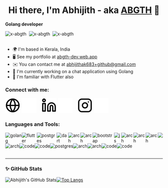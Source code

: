 <h1 align="center">Hi there, I'm Abhijith - aka <a href="https://abgth-dev.web.app/">ABGTH</a> 👋</h1>

<b>Golang developer</b>
<div style="display: flex;">
  <img src="https://badgen.net/badge/hello/world/red?icon=twitter" alt="x-abgth" />&nbsp;&nbsp;
  <img src="https://img.shields.io/badge/Ask%20me-anything-1abc9c.svg" alt="x-abgth" />&nbsp;&nbsp;
  <img src="https://komarev.com/ghpvc/?username=x-abgth&label=Profile%20views&color=0e75b6&style=flat" alt="x-abgth" />
</div><br>

* 🌍  I'm based in Kerala, India
* 🖥️  See my portfolio at [abgth-dev.web.app](http://abgth-dev.web.app)
* ✉️  You can contact me at [abhijithak683+github@gmail.com](mailto:abhijithak683+github@gmail.com)
* 🚀  I'm currently working on a chat application using Golang 
* 🧠  I'm familiar with Flutter also

### Connect with me:

[![website](./img/globe-light.svg)](https://abgth-dev.web.app/#gh-light-mode-only "Portfolio Website")
[![website](./img/globe-dark.svg)](https://abgth-dev.web.app/#gh-dark-mode-only "Portfolio Website")
&nbsp;&nbsp;
[![website](./img/linkedin-light.svg)](https://www.linkedin.com/in/abhijith-a-356850192/#gh-light-mode-only "Linkedin")
[![website](./img/linkedin-dark.svg)](https://www.linkedin.com/in/abhijith-a-356850192/#gh-dark-mode-only "Linkedin")
&nbsp;&nbsp;
[![website](./img/instagram-light.svg)](https://instagram.com/__abgth?utm_medium=copy_link#gh-light-mode-only "Instagram")
[![website](./img/instagram-dark.svg)](https://instagram.com/__abgth?utm_medium=copy_link#gh-dark-mode-only "Instagram")

### Languages and Tools:

<div style="display: flex;">
  <img src="https://img.shields.io/badge/Go-00ADD8?style=for-the-badge&logo=go&logoColor=white" alt="golang" />
  <img src="https://img.shields.io/badge/Flutter-02569B?style=for-the-badge&logo=flutter&logoColor=white" alt="flutter" />
  <img src="https://img.shields.io/badge/PostgreSQL-316192?style=for-the-badge&logo=postgresql&logoColor=white" alt="postgres" />
  <img src="https://img.shields.io/badge/Dart-0175C2?style=for-the-badge&logo=dart&logoColor=white" alt="dart" />
  <img src="https://img.shields.io/badge/Java-ED8B00?style=for-the-badge&logo=java&logoColor=white" alt="arch" />
  <img src="https://img.shields.io/badge/PHP-777BB4?style=for-the-badge&logo=php&logoColor=white" alt="arch" />
  <img src="https://img.shields.io/badge/Bootstrap-563D7C?style=for-the-badge&logo=bootstrap&logoColor=white" alt="bootstrap" />
  <img src="https://img.shields.io/badge/JavaScript-F7DF1E?style=for-the-badge&logo=javascript&logoColor=black" alt="js" />
  <img src="https://img.shields.io/badge/HTML5-E34F26?style=for-the-badge&logo=html5&logoColor=white" alt="arch" />
  <img src="https://img.shields.io/badge/CSS3-1572B6?style=for-the-badge&logo=css3&logoColor=white" alt="arch" />
  <img src="https://img.shields.io/badge/Adobe%20XD-470137?style=for-the-badge&logo=Adobe%20XD&logoColor=#FF61F6" alt="arch" />
  <img src="https://img.shields.io/badge/Figma-F24E1E?style=for-the-badge&logo=figma&logoColor=white" />
</div>
<div style="display: flex;">
  <img src="https://img.shields.io/badge/Arch_Linux-1793D1?style=for-the-badge&logo=arch-linux&logoColor=white" alt="arch" />
  <img src="https://img.shields.io/badge/Visual_Studio_Code-0078D4?style=for-the-badge&logo=visual%20studio%20code&logoColor=white" alt="code" />
  <img src="https://img.shields.io/badge/sublime_text-%23575757.svg?&style=for-the-badge&logo=sublime-text&logoColor=important" alt="code" /> 
  <img src="https://img.shields.io/badge/VIM-%2311AB00.svg?&style=for-the-badge&logo=vim&logoColor=white" alt="postgres" />
  <img src="https://img.shields.io/badge/alacritty-F46D01?style=for-the-badge&logo=alacritty&logoColor=white" alt="arch" />
  <img src="https://img.shields.io/badge/GitHub-100000?style=for-the-badge&logo=github&logoColor=white" alt="arch" />
  <img src="https://img.shields.io/badge/GIT-E44C30?style=for-the-badge&logo=git&logoColor=white" alt="code" /> 
  <img src="https://img.shields.io/badge/Twilio-F22F46?style=for-the-badge&logo=Twilio&logoColor=white" alt="code" /> 
</div>

<br />

---

### ✨ GitHub Stats

<img align="left" alt="Abhijith's GitHub Stats" src="https://github-readme-stats.vercel.app/api?username=x-abgth&show_icons=true&hide_border=false&title_color=2196F3&icon_color=FFE400&bg_color=80,09131B,161616&text_color=ffffff&border_color=0c1a25" />

[![Top Langs](https://github-readme-stats.vercel.app/api/top-langs/?username=x-abgth&bg_color=80,09131B,161616&text_color=ccc&border_color=0c1a25)](https://github.com/anuraghazra/github-readme-stats)
